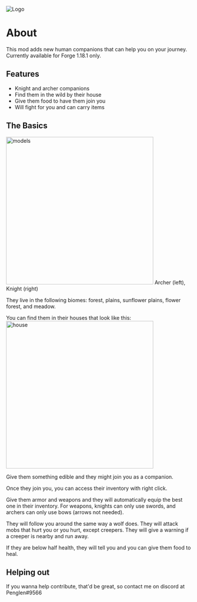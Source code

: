 ![Logo](https://github.com/justinwon777/Companions/blob/main/companions.png)
# About

This mod adds new human companions that can help you on your journey. Currently available for Forge 1.18.1 only.

## Features

- Knight and archer companions
- Find them in the wild by their house
- Give them food to have them join you
- Will fight for you and can carry items

## The Basics

<img src="https://github.com/justinwon777/Companions/blob/main/models.png" alt="models" width="400">
Archer (left), Knight (right)

They live in the following biomes: forest, plains, sunflower plains, flower forest, and meadow.

You can find them in their houses that look like this: <img src="https://github.com/justinwon777/Companions/blob/main/house.png" alt="house" width="400">

Give them something edible and they might join you as a companion.

Once they join you, you can access their inventory with right click.

Give them armor and weapons and they will automatically equip the best one in their inventory. For weapons, knights can only use swords, and archers can only use bows (arrows not needed).

They will follow you around the same way a wolf does. They will attack mobs that hurt you or you hurt, except creepers. They will give a warning if a creeper is nearby and run away.

If they are below half health, they will tell you and you can give them food to heal.

## Helping out

If you wanna help contribute, that'd be great, so contact me on discord at Penglen#9566